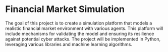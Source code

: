 # Financial Market Simulation
The goal of this project is to create a simulation platform that models a realistic financial market environment with various agents. This platform will include mechanisms for validating the model and ensuring its resilience against potential cyber attacks. The project will be implemented in Python, leveraging various libraries and machine learning algorithms.
